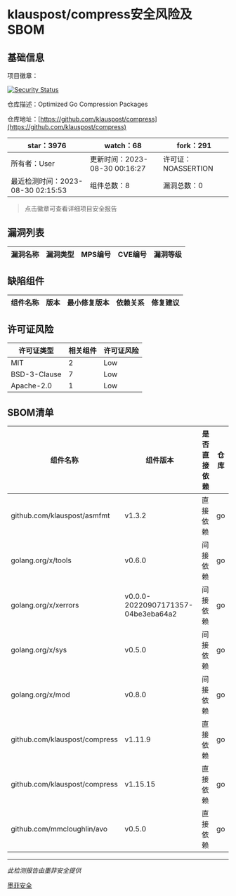 # klauspost/compress安全风险及SBOM

## 基础信息

项目徽章：

[![Security Status](https://www.murphysec.com/platform3/v31/badge/1696587065247752192.svg)](https://www.murphysec.com/console/report/1696587065205809152/1696587065247752192)

仓库描述：Optimized Go Compression Packages

仓库地址：[https://github.com/klauspost/compress](https://github.com/klauspost/compress)

| star：3976 | watch：68 | fork：291 |
| ----------- | -------------- | ------------ |
| 所有者：User | 更新时间：2023-08-30 00:16:27 | 许可证：NOASSERTION |
| 最近检测时间：2023-08-30 02:15:53 | 组件总数：8 | 漏洞总数：0 |

> 点击徽章可查看详细项目安全报告



## 漏洞列表

| 漏洞名称 | 漏洞类型 | MPS编号 | CVE编号 | 漏洞等级 |
| ------- | ------ | ------- | ------ | ----- |





## 缺陷组件

| 组件名称 | 版本 | 最小修复版本 | 依赖关系 | 修复建议 |
| -------- | ---- | ------------ | -------- | -------- |





## 许可证风险

| 许可证类型 | 相关组件 | 许可证风险 |
| ---------- | -------- | ---------- |
|MIT|2|Low|
|BSD-3-Clause|7|Low|
|Apache-2.0|1|Low|




## SBOM清单

| 组件名称 | 组件版本 | 是否直接依赖 | 仓库 |
| -------- | -------- | ------------ | ---- |
|github.com/klauspost/asmfmt|v1.3.2|直接依赖|go|
|golang.org/x/tools|v0.6.0|间接依赖|go|
|golang.org/x/xerrors|v0.0.0-20220907171357-04be3eba64a2|间接依赖|go|
|golang.org/x/sys|v0.5.0|间接依赖|go|
|golang.org/x/mod|v0.8.0|间接依赖|go|
|github.com/klauspost/compress|v1.11.9|直接依赖|go|
|github.com/klauspost/compress|v1.15.15|直接依赖|go|
|github.com/mmcloughlin/avo|v0.5.0|直接依赖|go|


------

*此检测报告由墨菲安全提供*

[墨菲安全](www.murphysec.com)